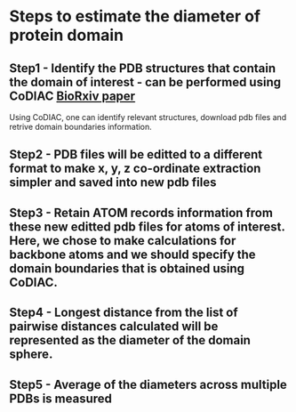 # Steps to estimate the diameter of protein domain
## Step1 - Identify the PDB structures that contain the domain of interest - can be performed using CoDIAC [BioRxiv paper](https://www.biorxiv.org/content/10.1101/2024.07.18.604100v1)
Using CoDIAC, one can identify relevant structures, download pdb files and retrive domain boundaries information.

## Step2 - PDB files will be editted to a different format to make x, y, z co-ordinate extraction simpler and saved into new pdb files

## Step3 - Retain ATOM records information from these new editted pdb files for atoms of interest. Here, we chose to make calculations for backbone atoms and we should specify the domain boundaries that is obtained using CoDIAC. 

## Step4 - Longest distance from the list of pairwise distances calculated will be represented as the diameter of the domain sphere. 

## Step5 - Average of the diameters across multiple PDBs is measured
